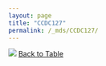 ```yaml
---
layout: page
title: "CCDC127"
permalink: /_mds/CCDC127/
---
```


![](../../alns_9.28.22/aln_5HSAA018290_0.997.png?raw=true
)
[Back to Table](../../display)
